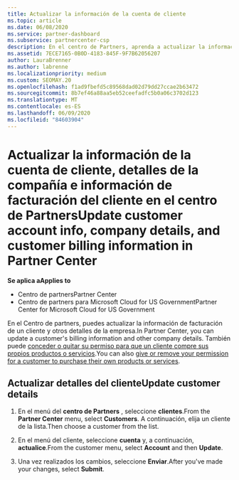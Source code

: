 ```yaml
---
title: Actualizar la información de la cuenta de cliente
ms.topic: article
ms.date: 06/08/2020
ms.service: partner-dashboard
ms.subservice: partnercenter-csp
description: En el centro de Partners, aprenda a actualizar la información de facturación de un cliente o cómo actualizar los detalles de la empresa.
ms.assetid: 7ECE7165-0B0D-4183-845F-9F7B62056207
author: LauraBrenner
ms.author: labrenne
ms.localizationpriority: medium
ms.custom: SEOMAY.20
ms.openlocfilehash: f1ad9fbefd5c89568dad02d79dd27ccae2b63472
ms.sourcegitcommit: 8b7ef46a88aa5eb52ceefadfc5b0a06c3702d123
ms.translationtype: MT
ms.contentlocale: es-ES
ms.lasthandoff: 06/09/2020
ms.locfileid: "84603904"
---
```

# <a name="update-customer-account-info-company-details-and-customer-billing-information-in-partner-center"></a><span data-ttu-id="3a250-103">Actualizar la información de la cuenta de cliente, detalles de la compañía e información de facturación del cliente en el centro de Partners</span><span class="sxs-lookup"><span data-stu-id="3a250-103">Update customer account info, company details, and customer billing information in Partner Center</span></span>

<span data-ttu-id="3a250-104">**Se aplica a**</span><span class="sxs-lookup"><span data-stu-id="3a250-104">**Applies to**</span></span>

- <span data-ttu-id="3a250-105">Centro de partners</span><span class="sxs-lookup"><span data-stu-id="3a250-105">Partner Center</span></span>
- <span data-ttu-id="3a250-106">Centro de partners para Microsoft Cloud for US Government</span><span class="sxs-lookup"><span data-stu-id="3a250-106">Partner Center for Microsoft Cloud for US Government</span></span>

<span data-ttu-id="3a250-107">En el Centro de partners, puedes actualizar la información de facturación de un cliente y otros detalles de la empresa.</span><span class="sxs-lookup"><span data-stu-id="3a250-107">In Partner Center, you can update a customer's billing information and other company details.</span></span> <span data-ttu-id="3a250-108">También puede [conceder o quitar su permiso para que un cliente compre sus propios productos o servicios](give-customers-permission.md).</span><span class="sxs-lookup"><span data-stu-id="3a250-108">You can also [give or remove your permission for a customer to purchase their own products or services](give-customers-permission.md).</span></span>

## <a name="update-customer-details"></a><span data-ttu-id="3a250-109">Actualizar detalles del cliente</span><span class="sxs-lookup"><span data-stu-id="3a250-109">Update customer details</span></span>

1. <span data-ttu-id="3a250-110">En el menú del **centro de Partners** , seleccione **clientes**.</span><span class="sxs-lookup"><span data-stu-id="3a250-110">From the **Partner Center** menu, select **Customers**.</span></span> <span data-ttu-id="3a250-111">A continuación, elija un cliente de la lista.</span><span class="sxs-lookup"><span data-stu-id="3a250-111">Then choose a customer from the list.</span></span>

2. <span data-ttu-id="3a250-112">En el menú del cliente, seleccione **cuenta** y, a continuación, **actualice**.</span><span class="sxs-lookup"><span data-stu-id="3a250-112">From the customer menu, select **Account** and then **Update**.</span></span>

3. <span data-ttu-id="3a250-113">Una vez realizados los cambios, seleccione **Enviar**.</span><span class="sxs-lookup"><span data-stu-id="3a250-113">After you've made your changes, select **Submit**.</span></span>